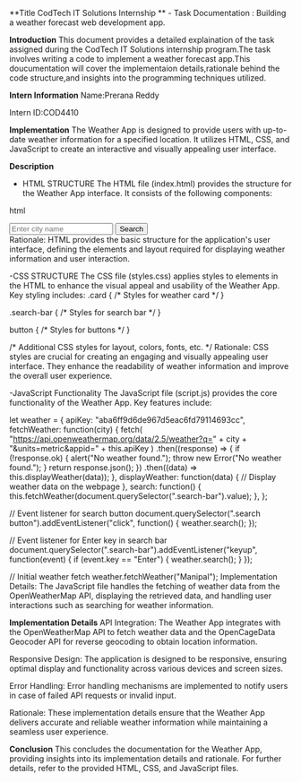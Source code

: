 **Title CodTech IT Solutions Internship **
     - Task Documentation : Building a weather forecast web development app.

**Introduction**
  This document provides a detailed explaination of the task assigned during the CodTech IT Solutions internship program.The task involves writing a code to implement a weather forecast app.This doucumentation will cover the implementaion details,rationale behind the code structure,and insights into the programming techniques utilized.

  **Intern Information**
  Name:Prerana Reddy
  
  Intern ID:COD4410

**Implementation**
   The Weather App is designed to provide users with up-to-date weather information for a specified location. It utilizes HTML, CSS, and JavaScript to create an interactive and visually appealing user interface.

  **Description**

- HTML STRUCTURE
The HTML file (index.html) provides the structure for the Weather App interface. It consists of the following components:

html
<!-- Weather card -->
<div class="card">
  <!-- Weather information will be displayed here -->
</div>

<!-- Search bar -->
<div class="search">
  <input type="text" class="search-bar" placeholder="Enter city name" />
  <button>Search</button>
</div>
Rationale: HTML provides the basic structure for the application's user interface, defining the elements and layout required for displaying weather information and user interaction.


 -CSS STRUCTURE
The CSS file (styles.css) applies styles to elements in the HTML to enhance the visual appeal and usability of the Weather App. Key styling includes:
.card {
  /* Styles for weather card */
}

.search-bar {
  /* Styles for search bar */
}

button {
  /* Styles for buttons */
}

/* Additional CSS styles for layout, colors, fonts, etc. */
Rationale: CSS styles are crucial for creating an engaging and visually appealing user interface. They enhance the readability of weather information and improve the overall user experience.


-JavaScript Functionality
  The JavaScript file (script.js) provides the core functionality of the Weather App. Key features include:

let weather = {
  apiKey: "aba6ff9d6de967d5eac6fd79114693cc",
  fetchWeather: function(city) {
    fetch(
      "https://api.openweathermap.org/data/2.5/weather?q=" +
      city +
      "&units=metric&appid=" +
      this.apiKey
    )
    .then((response) => {
      if (!response.ok) {
        alert("No weather found.");
        throw new Error("No weather found.");
      }
      return response.json();
    })
    .then((data) => this.displayWeather(data));
  },
  displayWeather: function(data) {
    // Display weather data on the webpage
  },
  search: function() {
    this.fetchWeather(document.querySelector(".search-bar").value);
  },
};

// Event listener for search button
document.querySelector(".search button").addEventListener("click", function() {
  weather.search();
});

// Event listener for Enter key in search bar
document.querySelector(".search-bar").addEventListener("keyup", function(event) {
  if (event.key == "Enter") {
    weather.search();
  }
});

// Initial weather fetch
weather.fetchWeather("Manipal");
Implementation Details: The JavaScript file handles the fetching of weather data from the OpenWeatherMap API, displaying the retrieved data, and handling user interactions such as searching for weather information.



**Implementation Details**
API Integration: The Weather App integrates with the OpenWeatherMap API to fetch weather data and the OpenCageData Geocoder API for reverse geocoding to obtain location information.

Responsive Design: The application is designed to be responsive, ensuring optimal display and functionality across various devices and screen sizes.

Error Handling: Error handling mechanisms are implemented to notify users in case of failed API requests or invalid input.

Rationale: These implementation details ensure that the Weather App delivers accurate and reliable weather information while maintaining a seamless user experience.

**Conclusion**
This concludes the documentation for the Weather App, providing insights into its implementation details and rationale. For further details, refer to the provided HTML, CSS, and JavaScript files.
